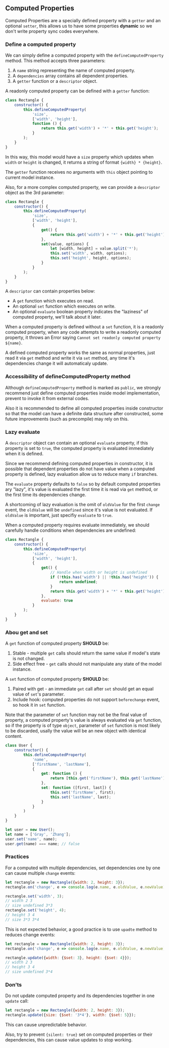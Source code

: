 ## Computed Properties

Computed Properties are a specially defined property with a `getter` and an optional `setter`, this allows us to have some properties **dynamic** so we don't write property sync codes everywhere.

### Define a computed property

We can simply define a computed property with the `defineComputedProperty` method. This method accepts three parameters:

1. A `name` string representing the name of computed property.
2. A `dependencies` array contains all dependent properties.
3. A `getter` function or a `descriptor` object.

A readonly computed property can be defined with a `getter` function:

```js
class Rectangle {
    constructor() {
        this.defineComputedProperty(
            'size',
            ['width', 'height'],
            function () {
                return this.get('width') + '*' + this.get('height');
            }
        );
    }
}
```

In this way, this model would have a `size` property which updates when `width` or `height` is changed, it returns a string of format `{width} * {height}`.

The `getter` function receives no arguments with `this` object pointing to current model instance.

Also, for a more complex computed property, we can provide a `descriptor` object as the 3rd parameter:

```js
class Rectangle {
    constructor() {
        this.defineComputedProperty(
            'size',
            ['width', 'height'],
            {
                get() {
                    return this.get('width') + '*' + this.get('height');
                },
                set(value, options) {
                    let [width, height] = value.split('*');
                    this.set('width', width, options);
                    this.set('height', height, options);
                }
            }
        );
    }
}
```

A `descriptor` can contain properties below:

- A `get` function which executes on read.
- An optional `set` function which executes on write.
- An optional `evaluate` boolean property indicates the "laziness" of computed property, we'll talk about it later.

When a computed property is defined without a `set` function, it is a readonly computed property, when any code attempts to write a readonly computed property, it throws an Error saying `Cannot set readonly computed property ${name}`.

A defined computed property works the same as normal properties, just read it via `get` method and write it via `set` method, any time it's dependencies change it will automaticaly update.

### Accessibility of defineComputedProperty method

Although `defineComputedProperty` method is marked as `public`, we strongly recommend just define computed properties inside model implementation, prevent to invoke it from external codes.

Also it is recommended to define all computed properties inside constructor so that the model can have a definite data structure after constructed, some future improvements (such as precompile) may rely on this.

### Lazy evaluate

A `descriptor` object can contain an optional `evaluate` property, if this property is set to `true`, the computed property is evaluated immediately when it is defined.

Since we recommend defining computed properties in constructor, it is possible that dependent properties do not have value when a computed property is defined, lazy evaluation allow us to reduce many `if` branches.

The `evaluate` property defaults to `false` so by default computed properties ary "lazy", it's value is evaluated the first time it is read via `get` method, or the first time its dependencies change.

A shortcoming of lazy evaluation is the omit of `oldValue` for the first `change` event, the `oldValue` will be `undefined` since it's value is not evaluated. If `oldValue` is important, just specifiy `evaluate` to `true`.

When a computed property requires evaluate immediately, we should carefully handle conditions when dependencies are undefined:

```js
class Rectangle {
    constructor() {
        this.defineComputedProperty(
            'size',
            ['width', 'height'],
            {
                get() {
                    // Handle when width or height is undefined
                    if (!this.has('width') || !this.has('height')) {
                        return undefined;
                    }
                    return this.get('width') + '*' + this.get('height');
                },
                evaluate: true
            }
        );
    }
}
```

### Abou get and set

A `get` function of computed property **SHOULD** be:

1. Stable - multiple `get` calls should return the same value if model's state is not changed.
2. Side effect free - `get` calls should not manipulate any state of the model instance.


A `set` function of computed property **SHOULD** be:

1. Paired with get - an immediate `get` call after `set` should get an equal value of `set`'s parameter.
2. Include hook: computed properties do not support `beforechange` event, so hook it in `set` function.

Note that the parameter of `set` function may not be the final value of property, a computed property's value is always evaluated via `get` function, so if the property is of type `object`, parameter of `set` function is most likely to be discarded, usally the value will be an new object with identical content.

```js
class User {
    constructor() {
        this.defineComputedProperty(
            'name',
            ['firstName', 'lastName'],
            {
                get: function () {
                    return [this.get('firstName'), this.get('lastName')];
                },
                set: function ([first, last]) {
                    this.set('firstName', first);
                    this.set('lastName', last);
                }
            }
        )
    }
}

let user = new User();
let name = ['Gray', 'Zhang'];
user.set('name', name);
user.get(name) === name; // false
```

### Practices

For a computed with multiple dependencies, set dependencies one by one can cause multiple `change` events:

```js
let rectangle = new Rectangle({width: 2, height: 3});
rectangle.on('change', e => console.log(e.name, e.oldValue, e.newValue));

rectangle.set('width', 3);
// width 2 3
// size undefined 3*3
rectangle.set('height', 4);
// height 3 4
// size 3*3 3*4
```

This is not expected behavior, a good practice is to use `upadte` method to reduces change events:

```js
let rectangle = new Rectangle({width: 2, height: 3});
rectangle.on('change', e => console.log(e.name, e.oldValue, e.newValue));

rectangle.update({width: {$set: 3}, height: {$set: 4}});
// width 2 3
// height 3 4
// size undefined 3*4
```

### Don'ts

Do not update computed property and its dependencies together in one `update` call:

```js
let rectangle = new Rectangle({width: 2, height: 3});
rectangle.update({size: {$set: '3*4'}, width: {$set: 5}});
```

This can cause unpredictable behavior.

Also, try to prevent `{silent: true}` set on computed properties or their dependencies, this can cause value updates to stop working.
